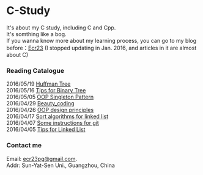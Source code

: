 # C-Study
It's about my C study, including C and Cpp.  
It's somthing like a bog.  
If you wanna know more about my learning process, you can go to my blog before：[Ecr23](https://www.zybuluo.com/Ecr23/note/296472#rd) (I stopped updating in Jan. 2016, and articles in it are almost about C)  

### Reading Catalogue
2016/05/19 [Huffman Tree](https://github.com/ECer23/C-Study/issues/9)  
2016/05/16 [Tips for Binary Tree](https://github.com/ECer23/C-Study/issues/8)  
2016/05/05 [OOP Singleton Pattern](https://github.com/ECer23/C-Study/issues/7)  
2016/04/29 [Beauty_coding](https://github.com/ECer23/C-Study/issues/6)  
2016/04/26 [OOP design principles](https://github.com/ECer23/C-Study/issues/5)  
2016/04/17 [Sort algorithms for linked list](https://github.com/ECer23/C-Study/issues/4)  
2016/04/07 [Some instructions for git](https://github.com/ECer23/C-Study/issues/3)  
2016/04/05 [Tips for Linked List](https://github.com/ECer23/C-Study/issues/2)  

### Contact me  
Email: ecr23pg@gmail.com.  
Addr: Sun-Yat-Sen Uni., Guangzhou, China
